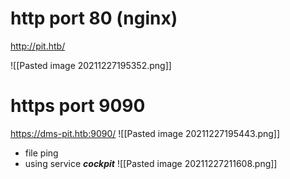 # http port 80 (nginx)
http://pit.htb/

![[Pasted image 20211227195352.png]]

# https port 9090 
https://dms-pit.htb:9090/
![[Pasted image 20211227195443.png]]


* file ping
* using service ***cockpit***
![[Pasted image 20211227211608.png]]

